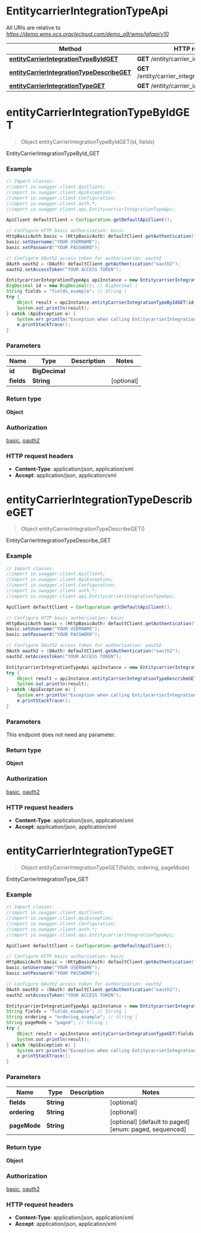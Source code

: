 # EntitycarrierIntegrationTypeApi

All URIs are relative to *https://demo.wms.ocs.oraclecloud.com/demo_a9/wms/lgfapi/v10*

Method | HTTP request | Description
------------- | ------------- | -------------
[**entityCarrierIntegrationTypeByIdGET**](EntitycarrierIntegrationTypeApi.md#entityCarrierIntegrationTypeByIdGET) | **GET** /entity/carrier_integration_type/{id} | EntityCarrierIntegrationTypeById_GET
[**entityCarrierIntegrationTypeDescribeGET**](EntitycarrierIntegrationTypeApi.md#entityCarrierIntegrationTypeDescribeGET) | **GET** /entity/carrier_integration_type/describe | EntityCarrierIntegrationTypeDescribe_GET
[**entityCarrierIntegrationTypeGET**](EntitycarrierIntegrationTypeApi.md#entityCarrierIntegrationTypeGET) | **GET** /entity/carrier_integration_type | EntityCarrierIntegrationType_GET


<a name="entityCarrierIntegrationTypeByIdGET"></a>
# **entityCarrierIntegrationTypeByIdGET**
> Object entityCarrierIntegrationTypeByIdGET(id, fields)

EntityCarrierIntegrationTypeById_GET



### Example
```java
// Import classes:
//import io.swagger.client.ApiClient;
//import io.swagger.client.ApiException;
//import io.swagger.client.Configuration;
//import io.swagger.client.auth.*;
//import io.swagger.client.api.EntitycarrierIntegrationTypeApi;

ApiClient defaultClient = Configuration.getDefaultApiClient();

// Configure HTTP basic authorization: basic
HttpBasicAuth basic = (HttpBasicAuth) defaultClient.getAuthentication("basic");
basic.setUsername("YOUR USERNAME");
basic.setPassword("YOUR PASSWORD");

// Configure OAuth2 access token for authorization: oauth2
OAuth oauth2 = (OAuth) defaultClient.getAuthentication("oauth2");
oauth2.setAccessToken("YOUR ACCESS TOKEN");

EntitycarrierIntegrationTypeApi apiInstance = new EntitycarrierIntegrationTypeApi();
BigDecimal id = new BigDecimal(); // BigDecimal | 
String fields = "fields_example"; // String | 
try {
    Object result = apiInstance.entityCarrierIntegrationTypeByIdGET(id, fields);
    System.out.println(result);
} catch (ApiException e) {
    System.err.println("Exception when calling EntitycarrierIntegrationTypeApi#entityCarrierIntegrationTypeByIdGET");
    e.printStackTrace();
}
```

### Parameters

Name | Type | Description  | Notes
------------- | ------------- | ------------- | -------------
 **id** | **BigDecimal**|  |
 **fields** | **String**|  | [optional]

### Return type

**Object**

### Authorization

[basic](../README.md#basic), [oauth2](../README.md#oauth2)

### HTTP request headers

 - **Content-Type**: application/json, application/xml
 - **Accept**: application/json, application/xml

<a name="entityCarrierIntegrationTypeDescribeGET"></a>
# **entityCarrierIntegrationTypeDescribeGET**
> Object entityCarrierIntegrationTypeDescribeGET()

EntityCarrierIntegrationTypeDescribe_GET



### Example
```java
// Import classes:
//import io.swagger.client.ApiClient;
//import io.swagger.client.ApiException;
//import io.swagger.client.Configuration;
//import io.swagger.client.auth.*;
//import io.swagger.client.api.EntitycarrierIntegrationTypeApi;

ApiClient defaultClient = Configuration.getDefaultApiClient();

// Configure HTTP basic authorization: basic
HttpBasicAuth basic = (HttpBasicAuth) defaultClient.getAuthentication("basic");
basic.setUsername("YOUR USERNAME");
basic.setPassword("YOUR PASSWORD");

// Configure OAuth2 access token for authorization: oauth2
OAuth oauth2 = (OAuth) defaultClient.getAuthentication("oauth2");
oauth2.setAccessToken("YOUR ACCESS TOKEN");

EntitycarrierIntegrationTypeApi apiInstance = new EntitycarrierIntegrationTypeApi();
try {
    Object result = apiInstance.entityCarrierIntegrationTypeDescribeGET();
    System.out.println(result);
} catch (ApiException e) {
    System.err.println("Exception when calling EntitycarrierIntegrationTypeApi#entityCarrierIntegrationTypeDescribeGET");
    e.printStackTrace();
}
```

### Parameters
This endpoint does not need any parameter.

### Return type

**Object**

### Authorization

[basic](../README.md#basic), [oauth2](../README.md#oauth2)

### HTTP request headers

 - **Content-Type**: application/json, application/xml
 - **Accept**: application/json, application/xml

<a name="entityCarrierIntegrationTypeGET"></a>
# **entityCarrierIntegrationTypeGET**
> Object entityCarrierIntegrationTypeGET(fields, ordering, pageMode)

EntityCarrierIntegrationType_GET



### Example
```java
// Import classes:
//import io.swagger.client.ApiClient;
//import io.swagger.client.ApiException;
//import io.swagger.client.Configuration;
//import io.swagger.client.auth.*;
//import io.swagger.client.api.EntitycarrierIntegrationTypeApi;

ApiClient defaultClient = Configuration.getDefaultApiClient();

// Configure HTTP basic authorization: basic
HttpBasicAuth basic = (HttpBasicAuth) defaultClient.getAuthentication("basic");
basic.setUsername("YOUR USERNAME");
basic.setPassword("YOUR PASSWORD");

// Configure OAuth2 access token for authorization: oauth2
OAuth oauth2 = (OAuth) defaultClient.getAuthentication("oauth2");
oauth2.setAccessToken("YOUR ACCESS TOKEN");

EntitycarrierIntegrationTypeApi apiInstance = new EntitycarrierIntegrationTypeApi();
String fields = "fields_example"; // String | 
String ordering = "ordering_example"; // String | 
String pageMode = "paged"; // String | 
try {
    Object result = apiInstance.entityCarrierIntegrationTypeGET(fields, ordering, pageMode);
    System.out.println(result);
} catch (ApiException e) {
    System.err.println("Exception when calling EntitycarrierIntegrationTypeApi#entityCarrierIntegrationTypeGET");
    e.printStackTrace();
}
```

### Parameters

Name | Type | Description  | Notes
------------- | ------------- | ------------- | -------------
 **fields** | **String**|  | [optional]
 **ordering** | **String**|  | [optional]
 **pageMode** | **String**|  | [optional] [default to paged] [enum: paged, sequenced]

### Return type

**Object**

### Authorization

[basic](../README.md#basic), [oauth2](../README.md#oauth2)

### HTTP request headers

 - **Content-Type**: application/json, application/xml
 - **Accept**: application/json, application/xml

